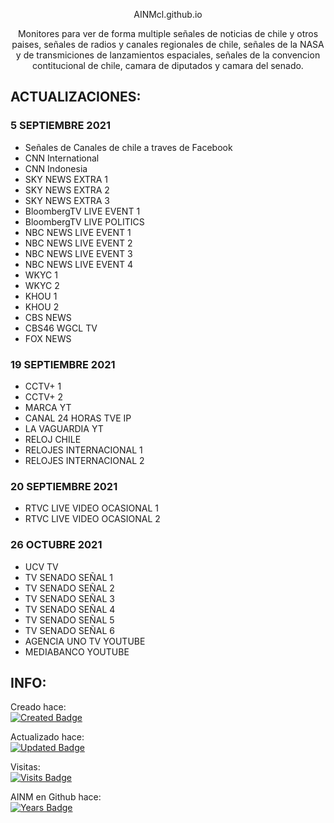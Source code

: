 <p align='center'>AINMcl.github.io</p>
<p align='center'>Monitores para ver de forma multiple señales de noticias de chile y otros paises, señales de radios y canales regionales de chile, señales de la NASA y de transmiciones de lanzamientos espaciales, señales de la convencion contitucional de chile, camara de diputados y camara del senado.</p>

## ACTUALIZACIONES:

### 5 SEPTIEMBRE 2021
- Señales de Canales de chile a traves de Facebook
- CNN International
- CNN Indonesia
- SKY NEWS EXTRA 1
- SKY NEWS EXTRA 2
- SKY NEWS EXTRA 3
- BloombergTV LIVE EVENT 1
- BloombergTV LIVE POLITICS
- NBC NEWS LIVE EVENT 1
- NBC NEWS LIVE EVENT 2
- NBC NEWS LIVE EVENT 3
- NBC NEWS LIVE EVENT 4
- WKYC 1
- WKYC 2
- KHOU 1
- KHOU 2
- CBS NEWS
- CBS46 WGCL TV
- FOX NEWS

### 19 SEPTIEMBRE 2021
- CCTV+ 1
- CCTV+ 2
- MARCA YT
- CANAL 24 HORAS TVE IP
- LA VAGUARDIA YT
- RELOJ CHILE
- RELOJES INTERNACIONAL 1
- RELOJES INTERNACIONAL 2

### 20 SEPTIEMBRE 2021
- RTVC LIVE VIDEO OCASIONAL 1
- RTVC LIVE VIDEO OCASIONAL 2

### 26 OCTUBRE 2021
- UCV TV
- TV SENADO SEÑAL 1
- TV SENADO SEÑAL 2
- TV SENADO SEÑAL 3
- TV SENADO SEÑAL 4
- TV SENADO SEÑAL 5
- TV SENADO SEÑAL 6
- AGENCIA UNO TV YOUTUBE
- MEDIABANCO YOUTUBE


## INFO:

Creado hace:
<br>
[![Created Badge](https://badges.pufler.dev/created/AINMcl/AINMcl.github.io)](https://badges.pufler.dev)

Actualizado hace:
<br>
[![Updated Badge](https://badges.pufler.dev/updated/AINMcl/AINMcl.github.io)](https://badges.pufler.dev)

Visitas:
<br>
[![Visits Badge](https://badges.pufler.dev/visits/AINMcl/AINMcl.github.io)](https://badges.pufler.dev)

AINM en Github hace:
<br>
[![Years Badge](https://badges.pufler.dev/years/AINMcl)](https://badges.pufler.dev)

